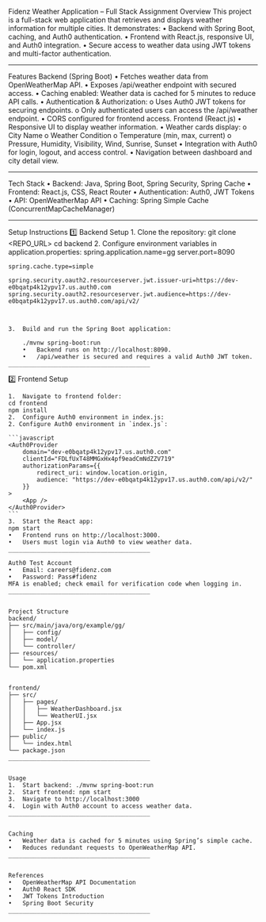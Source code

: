 

Fidenz Weather Application – Full Stack Assignment
Overview
This project is a full-stack web application that retrieves and displays weather information for multiple cities. It demonstrates:
•	Backend with Spring Boot, caching, and Auth0 authentication.
•	Frontend with React.js, responsive UI, and Auth0 integration.
•	Secure access to weather data using JWT tokens and multi-factor authentication.
________________________________________


Features
Backend (Spring Boot)
•	Fetches weather data from OpenWeatherMap API.
•	Exposes /api/weather endpoint with secured access.
•	Caching enabled: Weather data is cached for 5 minutes to reduce API calls.
•	Authentication & Authorization:
o	Uses Auth0 JWT tokens for securing endpoints.
o	Only authenticated users can access the /api/weather endpoint.
•	CORS configured for frontend access.
    Frontend (React.js)
•	Responsive UI to display weather information.
•	Weather cards display:
o	City Name
o	Weather Condition
o	Temperature (min, max, current)
o	Pressure, Humidity, Visibility, Wind, Sunrise, Sunset
•	Integration with Auth0 for login, logout, and access control.
•	Navigation between dashboard and city detail view.
________________________________________



Tech Stack
•	Backend: Java, Spring Boot, Spring Security, Spring Cache
•	Frontend: React.js, CSS, React Router
•	Authentication: Auth0, JWT Tokens
•	API: OpenWeatherMap API
•	Caching: Spring Simple Cache (ConcurrentMapCacheManager)
________________________________________


Setup Instructions
1️⃣ Backend Setup
    1.	Clone the repository:
    git clone <REPO_URL>
    cd backend
    2.	Configure environment variables in application.properties:
    spring.application.name=gg
    server.port=8090

    spring.cache.type=simple

    spring.security.oauth2.resourceserver.jwt.issuer-uri=https://dev-e0bqatp4k12ypv17.us.auth0.com
    spring.security.oauth2.resourceserver.jwt.audience=https://dev-e0bqatp4k12ypv17.us.auth0.com/api/v2/



    3.	Build and run the Spring Boot application:

        ./mvnw spring-boot:run
        •	Backend runs on http://localhost:8090.
        •	/api/weather is secured and requires a valid Auth0 JWT token.
    ________________________________________


2️⃣ Frontend Setup

    1.	Navigate to frontend folder:
    cd frontend
    npm install
    2.	Configure Auth0 environment in index.js:
    2. Configure Auth0 environment in `index.js`:

    ```javascript
    <Auth0Provider
        domain="dev-e0bqatp4k12ypv17.us.auth0.com"
        clientId="FDLfUxT48MMGxHx4pf9eadCmNdZZV719"
        authorizationParams={{
            redirect_uri: window.location.origin,
            audience: "https://dev-e0bqatp4k12ypv17.us.auth0.com/api/v2/"
        }}
    >
        <App />
    </Auth0Provider>
    ```
    3.	Start the React app:
    npm start
    •	Frontend runs on http://localhost:3000.
    •	Users must login via Auth0 to view weather data.
    ________________________________________

    Auth0 Test Account
    •	Email: careers@fidenz.com
    •	Password: Pass#fidenz
    MFA is enabled; check email for verification code when logging in.
    ________________________________________


    Project Structure
    backend/
    ├── src/main/java/org/example/gg/
    │   ├── config/           
    │   ├── model/            
    │   └── controller/      
    ├── resources/
    │   └── application.properties
    └── pom.xml


    frontend/
    ├── src/
    │   ├── pages/
    │   │   ├── WeatherDashboard.jsx
    │   │   └── WeatherUI.jsx
    │   ├── App.jsx
    │   └── index.js
    ├── public/
    │   └── index.html
    └── package.json
    ________________________________________


    Usage
    1.	Start backend: ./mvnw spring-boot:run
    2.	Start frontend: npm start
    3.	Navigate to http://localhost:3000
    4.	Login with Auth0 account to access weather data.
    ________________________________________


    Caching
    •	Weather data is cached for 5 minutes using Spring’s simple cache.
    •	Reduces redundant requests to OpenWeatherMap API.
    ________________________________________


    References
    •	OpenWeatherMap API Documentation
    •	Auth0 React SDK
    •	JWT Tokens Introduction
    •	Spring Boot Security
    ________________________________________


